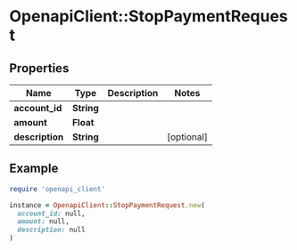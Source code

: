 # OpenapiClient::StopPaymentRequest

## Properties

| Name | Type | Description | Notes |
| ---- | ---- | ----------- | ----- |
| **account_id** | **String** |  |  |
| **amount** | **Float** |  |  |
| **description** | **String** |  | [optional] |

## Example

```ruby
require 'openapi_client'

instance = OpenapiClient::StopPaymentRequest.new(
  account_id: null,
  amount: null,
  description: null
)
```

